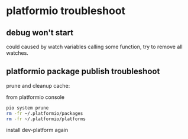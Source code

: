# platformio troubleshoot

## debug won't start

could caused by watch variables calling some function, try to remove all watches.

## platformio package publish troubleshoot

prune and cleanup cache:

from platformio console

```sh
pio system prune
rm -fr ~/.platformio/packages
rm -fr ~/.platformio/platforms
```

install dev-platform again

